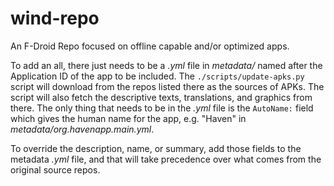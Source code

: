 # wind-repo

An F-Droid Repo focused on offline capable and/or optimized apps.

To add an all, there just needs to be a _.yml_ file in _metadata/_
named after the Application ID of the app to be included.  The
`./scripts/update-apks.py` script will download from the repos listed
there as the sources of APKs.  The script will also fetch the
descriptive texts, translations, and graphics from there.  The only
thing that needs to be in the _.yml_ file is the `AutoName:` field
which gives the human name for the app, e.g. "Haven" in
_metadata/org.havenapp.main.yml_.

To override the description, name, or summary, add those fields to the
metadata _.yml_ file, and that will take precedence over what comes
from the original source repos.
